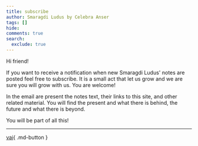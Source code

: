 ```yaml
---
title: subscribe
author: Smaragdi Ludus by Celebra Anser
tags: []
hide: 
comments: true
search:
  exclude: true
---
```


Hi friend!  

If you want to receive a notification when new Smaragdi Ludus' notes are posted feel free to subscribe. It is a small act that let us grow and we are sure you will grow with us. You are welcome!

In the email are present the notes text, their links to this site, and other related material. You will find the present and what there is behind, the future and what there is beyond. 

You will be part of all this!  

---
[vai](https://www.mkdocs.org/user-guide/configuration/#nav){ .md-button }




